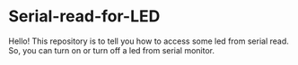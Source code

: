 # Serial-read-for-LED
Hello! This repository is to tell you how to access some led from serial read. So, you can turn on or turn off a led from serial monitor.
